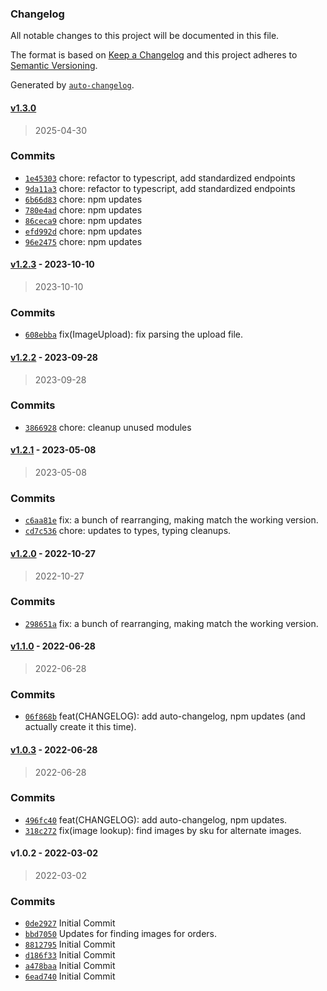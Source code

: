 ### Changelog

All notable changes to this project will be documented in this file.

The format is based on [Keep a Changelog](https://keepachangelog.com/en/1.0.0/)
and this project adheres to [Semantic Versioning](https://semver.org/spec/v2.0.0.html).

Generated by [`auto-changelog`](https://github.com/CookPete/auto-changelog).

#### [v1.3.0](https://github.com/ChumsInc/api-images/compare/v1.2.3...v1.3.0)

> 2025-04-30

### Commits

- [`1e45303`](https://github.com/ChumsInc/api-images/commit/1e45303d7b7ddd9cfa4557004029cb4edb605bfd)  chore: refactor to typescript, add standardized endpoints
- [`9da11a3`](https://github.com/ChumsInc/api-images/commit/9da11a38286a5175913297bd7007aee12a01925a)  chore: refactor to typescript, add standardized endpoints
- [`6b66d83`](https://github.com/ChumsInc/api-images/commit/6b66d83e9dfd4ed3d1116593e07f5c72aeeec669)  chore: npm updates
- [`780e4ad`](https://github.com/ChumsInc/api-images/commit/780e4ad6be45fdae3757a6c03b5354987f9d1dd4)  chore: npm updates
- [`86ceca9`](https://github.com/ChumsInc/api-images/commit/86ceca9a0c5580c71ed489b69bc17c3e63aef9a3)  chore: npm updates
- [`efd992d`](https://github.com/ChumsInc/api-images/commit/efd992ddcf93f5b4d1d13a73a73b07d9ed6be1a0)  chore: npm updates
- [`96e2475`](https://github.com/ChumsInc/api-images/commit/96e2475cad54a6965791c9761da9cc9c09e95f98)  chore: npm updates

#### [v1.2.3](https://github.com/ChumsInc/api-images/compare/v1.2.2...v1.2.3) - 2023-10-10

> 2023-10-10

### Commits

- [`608ebba`](https://github.com/ChumsInc/api-images/commit/608ebbab544a135cecee295cad7bd718213966cb)  fix(ImageUpload): fix parsing the upload file.

#### [v1.2.2](https://github.com/ChumsInc/api-images/compare/v1.2.1...v1.2.2) - 2023-09-28

> 2023-09-28

### Commits

- [`3866928`](https://github.com/ChumsInc/api-images/commit/38669284d8d29e5ec85f6746fe27b7dc29550949)  chore: cleanup unused modules

#### [v1.2.1](https://github.com/ChumsInc/api-images/compare/v1.2.0...v1.2.1) - 2023-05-08

> 2023-05-08

### Commits

- [`c6aa81e`](https://github.com/ChumsInc/api-images/commit/c6aa81e3371eba5336ff61bd9d1cd71798c881a4)  fix: a bunch of rearranging, making match the working version.
- [`cd7c536`](https://github.com/ChumsInc/api-images/commit/cd7c536df60721df64bd22e1b83140223701a13b)  chore: updates to types, typing cleanups.

#### [v1.2.0](https://github.com/ChumsInc/api-images/compare/v1.1.0...v1.2.0) - 2022-10-27

> 2022-10-27

### Commits

- [`298651a`](https://github.com/ChumsInc/api-images/commit/298651a09b58b62d2a6e36746308194fd61b3e03)  fix: a bunch of rearranging, making match the working version.

#### [v1.1.0](https://github.com/ChumsInc/api-images/compare/v1.0.3...v1.1.0) - 2022-06-28

> 2022-06-28

### Commits

- [`06f868b`](https://github.com/ChumsInc/api-images/commit/06f868b9b2c214d3995bacb446aa14f2c036c9d0)  feat(CHANGELOG): add auto-changelog, npm updates (and actually create it this time).

#### [v1.0.3](https://github.com/ChumsInc/api-images/compare/v1.0.2...v1.0.3) - 2022-06-28

> 2022-06-28

### Commits

- [`496fc40`](https://github.com/ChumsInc/api-images/commit/496fc405e7b48b8b9b86b40ade0e209d6cd142a4)  feat(CHANGELOG): add auto-changelog, npm updates.
- [`318c272`](https://github.com/ChumsInc/api-images/commit/318c27244dd78285c23bcb8672a700fe442766a2)  fix(image lookup): find images by sku for alternate images.

#### v1.0.2 - 2022-03-02

> 2022-03-02

### Commits

- [`0de2927`](https://github.com/ChumsInc/api-images/commit/0de2927d3d8a3e627407a52d9d76a38ad2eae597)  Initial Commit
- [`bbd7050`](https://github.com/ChumsInc/api-images/commit/bbd7050fd8dd55e53c95ea30f492b293f0c81350)  Updates for finding images for orders.
- [`8812795`](https://github.com/ChumsInc/api-images/commit/881279522865c0c6a5358553610b052701bf4b47)  Initial Commit
- [`d186f33`](https://github.com/ChumsInc/api-images/commit/d186f3398569da77bb68ea835bff13b9a8e6d423)  Initial Commit
- [`a478baa`](https://github.com/ChumsInc/api-images/commit/a478baaf28cf253848d1d3a1ddd70880c34e6492)  Initial Commit
- [`6ead740`](https://github.com/ChumsInc/api-images/commit/6ead740e210c9a4675369f7c8ac051bef52b27a9)  Initial Commit
